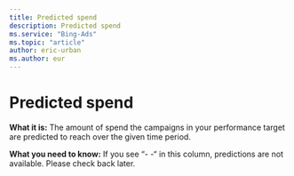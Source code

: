```yaml
---
title: Predicted spend
description: Predicted spend
ms.service: "Bing-Ads"
ms.topic: "article"
author: eric-urban
ms.author: eur
---
```


# Predicted spend

**What it is:**    The amount of spend the campaigns in your performance target are predicted to reach over the given time period.

**What you need to know:**  If you see “- -“ in this column, predictions are not available. Please check back later.


